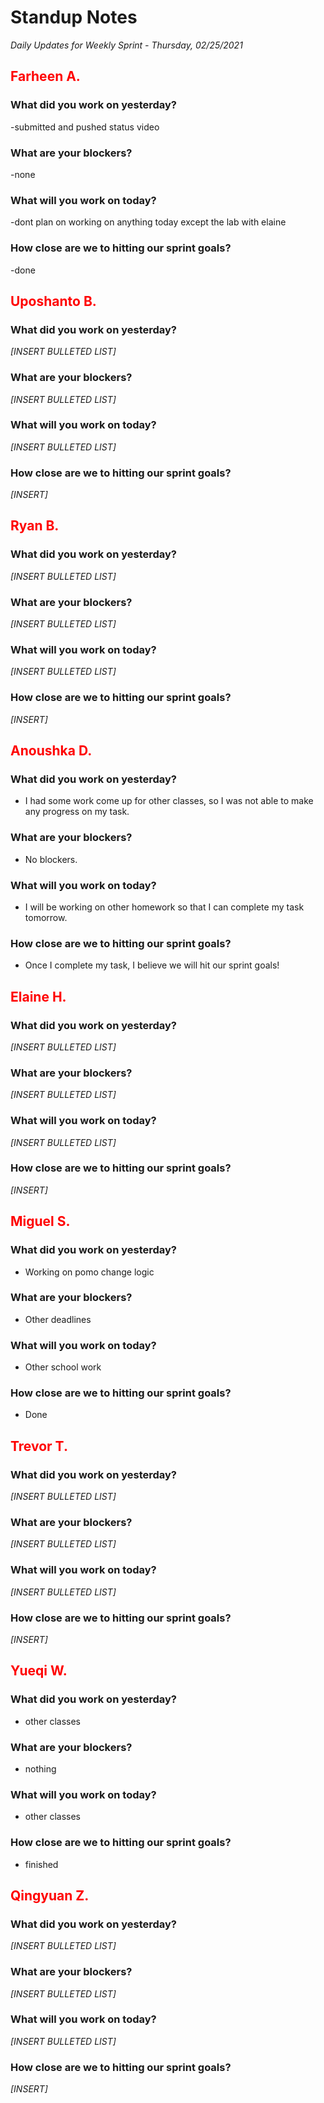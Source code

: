 # Standup Notes
*Daily Updates for Weekly Sprint - Thursday, 02/25/2021*

## <span style="color: red;">Farheen A.</span> 

### What did you work on yesterday?
-submitted and pushed status video

### What are your blockers?
-none

### What will you work on today?
-dont plan on working on anything today except the lab with elaine

### How close are we to hitting our sprint goals?
-done

## <span style="color: red;">Uposhanto B.</span> 

### What did you work on yesterday?
*[INSERT BULLETED LIST]*

### What are your blockers?
*[INSERT BULLETED LIST]*

### What will you work on today?
*[INSERT BULLETED LIST]*

### How close are we to hitting our sprint goals?
*[INSERT]*

## <span style="color: red;">Ryan B.</span>

### What did you work on yesterday?
*[INSERT BULLETED LIST]*

### What are your blockers?
*[INSERT BULLETED LIST]*

### What will you work on today?
*[INSERT BULLETED LIST]*

### How close are we to hitting our sprint goals?
*[INSERT]*

## <span style="color: red;">Anoushka D.</span>

### What did you work on yesterday?
- I had some work come up for other classes, so I was not able to make any progress on my task.

### What are your blockers?
- No blockers.

### What will you work on today?
- I will be working on other homework so that I can complete my task tomorrow.

### How close are we to hitting our sprint goals?
- Once I complete my task, I believe we will hit our sprint goals!

## <span style="color: red;">Elaine H.</span>

### What did you work on yesterday?
*[INSERT BULLETED LIST]*

### What are your blockers?
*[INSERT BULLETED LIST]*

### What will you work on today?
*[INSERT BULLETED LIST]*

### How close are we to hitting our sprint goals?
*[INSERT]*

## <span style="color: red;">Miguel S.</span>

### What did you work on yesterday?
- Working on pomo change logic

### What are your blockers?
- Other deadlines

### What will you work on today?
- Other school work

### How close are we to hitting our sprint goals?
- Done

## <span style="color: red;">Trevor T.</span>

### What did you work on yesterday?
*[INSERT BULLETED LIST]*

### What are your blockers?
*[INSERT BULLETED LIST]*

### What will you work on today?
*[INSERT BULLETED LIST]*

### How close are we to hitting our sprint goals?
*[INSERT]*

## <span style="color: red;">Yueqi W.</span>

### What did you work on yesterday?
- other classes 

### What are your blockers?
- nothing

### What will you work on today?
- other classes

### How close are we to hitting our sprint goals?
- finished

## <span style="color: red;">Qingyuan Z.</span>

### What did you work on yesterday?
*[INSERT BULLETED LIST]*

### What are your blockers?
*[INSERT BULLETED LIST]*

### What will you work on today?
*[INSERT BULLETED LIST]*

### How close are we to hitting our sprint goals?
*[INSERT]*
